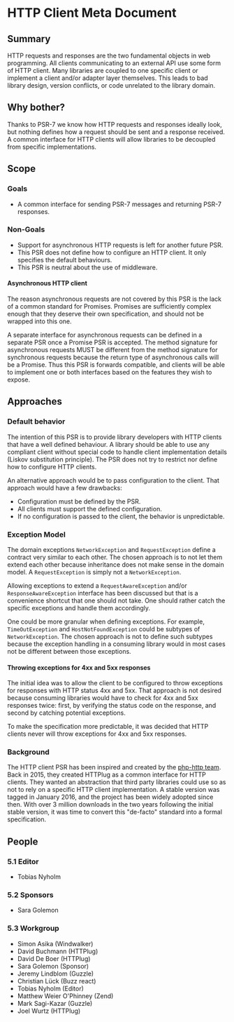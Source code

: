 HTTP Client Meta Document
=========================

## Summary

HTTP requests and responses are the two fundamental objects in web programming.
All clients communicating to an external API use some form of HTTP client. Many
libraries are coupled to one specific client or implement a client and/or
adapter layer themselves. This leads to bad library design, version conflicts,
or code unrelated to the library domain.

## Why bother?

Thanks to PSR-7 we know how HTTP requests and responses ideally look, but nothing
defines how a request should be sent and a response received. A common interface for HTTP
clients will allow libraries to be decoupled from specific implementations.

## Scope

### Goals

* A common interface for sending PSR-7 messages and returning PSR-7 responses.

### Non-Goals

* Support for asynchronous HTTP requests is left for another future PSR.
* This PSR does not define how to configure an HTTP client. It only specifies the
  default behaviours.
* This PSR is neutral about the use of middleware.

#### Asynchronous HTTP client

The reason asynchronous requests are not covered by this PSR is the lack of a
common standard for Promises. Promises are sufficiently complex enough that they
deserve their own specification, and should not be wrapped into this one.

A separate interface for asynchronous requests can be defined in a separate PSR
once a Promise PSR is accepted. The method signature for asynchronous requests
MUST be different from the method signature for synchronous requests because
the return type of asynchronous calls will be a Promise. Thus this PSR is forwards
compatible, and clients will be able to implement one or both interfaces based
on the features they wish to expose.

## Approaches

### Default behavior

The intention of this PSR is to provide library developers with HTTP clients that
have a well defined behaviour. A library should be able to use any compliant client
without special code to handle client implementation details (Liskov substitution
principle). The PSR does not try to restrict nor define how to configure HTTP clients.

An alternative approach would be to pass configuration to the client. That approach
would have a few drawbacks:

* Configuration must be defined by the PSR.
* All clients must support the defined configuration.
* If no configuration is passed to the client, the behavior is unpredictable.

### Exception Model

The domain exceptions `NetworkException` and `RequestException` define
a contract very similar to each other. The chosen approach is to not let them extend each other
because inheritance does not make sense in the domain model. A `RequestException` is simply not a
`NetworkException`.

Allowing exceptions to extend a `RequestAwareException` and/or `ResponseAwareException` interface
has been discussed but that is a convenience shortcut that one should not take. One should rather
catch the specific exceptions and handle them accordingly.

One could be more granular when defining exceptions. For example, `TimeOutException` and `HostNotFoundException`
could be subtypes of `NetworkException`. The chosen approach is not to define such subtypes because
the exception handling in a consuming library would in most cases not be different between those exceptions.

#### Throwing exceptions for 4xx and 5xx responses

The initial idea was to allow the client to be configured to throw exceptions for responses
with HTTP status 4xx and 5xx. That approach is not desired because consuming libraries would
have to check for 4xx and 5xx responses twice: first, by verifying the status code on the response,
and second by catching potential exceptions.

To make the specification more predictable, it was decided that HTTP clients never will throw
exceptions for 4xx and 5xx responses.

### Background

The HTTP client PSR has been inspired and created by the [php-http team](https://github.com/orgs/php-http/people).
Back in 2015, they created HTTPlug as a common interface for HTTP clients. They wanted an
abstraction that third party libraries could use so as not to rely on a specific HTTP client
implementation. A stable version was tagged in January 2016, and the project has been 
widely adopted since then. With over 3 million downloads in the two years
following the initial stable version, it was time to convert this "de-facto"
standard into a formal specification.

## People

### 5.1 Editor

* Tobias Nyholm

### 5.2 Sponsors

* Sara Golemon

### 5.3 Workgroup

* Simon Asika (Windwalker)
* David Buchmann (HTTPlug)
* David De Boer (HTTPlug)
* Sara Golemon (Sponsor)
* Jeremy Lindblom (Guzzle)
* Christian Lück (Buzz react)
* Tobias Nyholm (Editor)
* Matthew Weier O'Phinney (Zend)
* Mark Sagi-Kazar (Guzzle)
* Joel Wurtz (HTTPlug)
